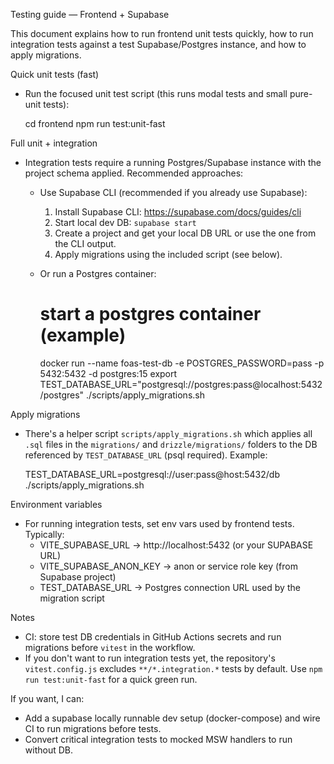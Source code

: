 Testing guide — Frontend + Supabase

This document explains how to run frontend unit tests quickly, how to run integration tests against a test Supabase/Postgres instance, and how to apply migrations.

Quick unit tests (fast)

- Run the focused unit test script (this runs modal tests and small pure-unit tests):

  cd frontend
  npm run test:unit-fast

Full unit + integration

- Integration tests require a running Postgres/Supabase instance with the project schema applied. Recommended approaches:

  - Use Supabase CLI (recommended if you already use Supabase):

    1. Install Supabase CLI: https://supabase.com/docs/guides/cli
    2. Start local dev DB: `supabase start`
    3. Create a project and get your local DB URL or use the one from the CLI output.
    4. Apply migrations using the included script (see below).

  - Or run a Postgres container:
    # start a postgres container (example)
    docker run --name foas-test-db -e POSTGRES_PASSWORD=pass -p 5432:5432 -d postgres:15
    export TEST_DATABASE_URL="postgresql://postgres:pass@localhost:5432/postgres"
    ./scripts/apply_migrations.sh

Apply migrations

- There's a helper script `scripts/apply_migrations.sh` which applies all `.sql` files in the `migrations/` and `drizzle/migrations/` folders to the DB referenced by `TEST_DATABASE_URL` (psql required). Example:

  TEST_DATABASE_URL=postgresql://user:pass@host:5432/db ./scripts/apply_migrations.sh

Environment variables

- For running integration tests, set env vars used by frontend tests. Typically:
  - VITE_SUPABASE_URL -> http://localhost:5432 (or your SUPABASE URL)
  - VITE_SUPABASE_ANON_KEY -> anon or service role key (from Supabase project)
  - TEST_DATABASE_URL -> Postgres connection URL used by the migration script

Notes

- CI: store test DB credentials in GitHub Actions secrets and run migrations before `vitest` in the workflow.
- If you don't want to run integration tests yet, the repository's `vitest.config.js` excludes `**/*.integration.*` tests by default. Use `npm run test:unit-fast` for a quick green run.

If you want, I can:

- Add a supabase locally runnable dev setup (docker-compose) and wire CI to run migrations before tests.
- Convert critical integration tests to mocked MSW handlers to run without DB.
